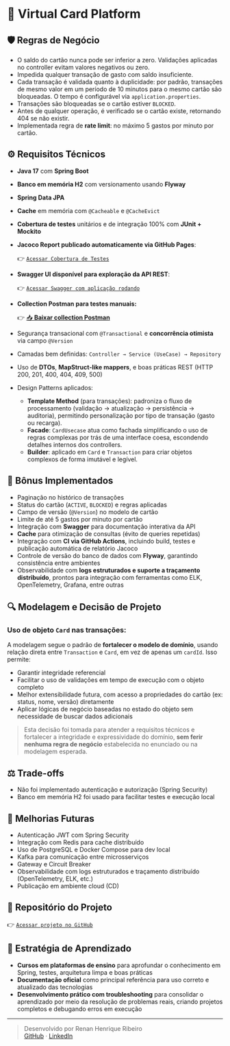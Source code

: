 # 📝 Virtual Card Platform

## 🛡 Regras de Negócio

- O saldo do cartão nunca pode ser inferior a zero. Validações aplicadas no controller evitam valores negativos ou zero.
- Impedida qualquer transação de gasto com saldo insuficiente.
- Cada transação é validada quanto à duplicidade: por padrão, transações de mesmo valor em um período de 10 minutos para o mesmo cartão são bloqueadas. O tempo é configurável via `application.properties`.
- Transações são bloqueadas se o cartão estiver `BLOCKED`.
- Antes de qualquer operação, é verificado se o cartão existe, retornando 404 se não existir.
- Implementada regra de **rate limit**: no máximo 5 gastos por minuto por cartão.

## ⚙️ Requisitos Técnicos

- **Java 17** com **Spring Boot**

- **Banco em memória H2** com versionamento usando **Flyway**

- **Spring Data JPA**

- **Cache** em memória com `@Cacheable` e `@CacheEvict`

- **Cobertura de testes** unitários e de integração 100% com **JUnit + Mockito**

- **Jacoco Report publicado automaticamente via GitHub Pages**:

  👉 [`Acessar Cobertura de Testes`](https://rhribeiro25.github.io/virtual-card-platform)

- **Swagger UI disponível para exploração da API REST**:

  👉 [`Acessar Swagger com aplicação rodando`](http://localhost:8080/swagger-ui.html)

- **Collection Postman para testes manuais:**

  👉 [📥 **Baixar collection Postman**](https://github.com/rhribeiro25/virtual-card-platform/raw/main/src/main/resources/static/docs/virtual-card-platform.postman_collection.json)

- Segurança transacional com `@Transactional` e **concorrência otimista** via campo `@Version`

- Camadas bem definidas: `Controller → Service (UseCase) → Repository`

- Uso de **DTOs**, **MapStruct-like mappers**, e boas práticas REST (HTTP 200, 201, 400, 404, 409, 500)

- Design Patterns aplicados:

  - **Template Method** (para transações): padroniza o fluxo de processamento (validação → atualização → persistência → auditoria), permitindo personalização por tipo de transação (gasto ou recarga).
  - **Facade**: `CardUsecase` atua como fachada simplificando o uso de regras complexas por trás de uma interface coesa, escondendo detalhes internos dos controllers.
  - **Builder**: aplicado em `Card` e `Transaction` para criar objetos complexos de forma imutável e legível.



## 🌟 Bônus Implementados

- Paginação no histórico de transações
- Status do cartão (`ACTIVE`, `BLOCKED`) e regras aplicadas
- Campo de versão (`@Version`) no modelo de cartão
- Limite de até 5 gastos por minuto por cartão
- Integração com **Swagger** para documentação interativa da API
- **Cache** para otimização de consultas (évito de queries repetidas)
- Integração com **CI via GitHub Actions**, incluindo build, testes e publicação automática de relatório Jacoco
- Controle de versão do banco de dados com **Flyway**, garantindo consistência entre ambientes
- Observabilidade com **logs estruturados e suporte a traçamento distribuído**, prontos para integração com ferramentas como ELK, OpenTelemetry, Grafana, entre outras

## 🔍 Modelagem e Decisão de Projeto

### Uso de objeto `Card` nas transações:

A modelagem segue o padrão de **fortalecer o modelo de domínio**, usando relação direta entre `Transaction` e `Card`, em vez de apenas um `cardId`. Isso permite:

- Garantir integridade referencial
- Facilitar o uso de validações em tempo de execução com o objeto completo
- Melhor extensibilidade futura, com acesso a propriedades do cartão (ex: status, nome, versão) diretamente
- Aplicar lógicas de negócio baseadas no estado do objeto sem necessidade de buscar dados adicionais

> Esta decisão foi tomada para atender a requisitos técnicos e fortalecer a integridade e expressividade do domínio, **sem ferir nenhuma regra de negócio** estabelecida no enunciado ou na modelagem esperada.

## ⚖️ Trade-offs

- Não foi implementado autenticação e autorização (Spring Security)
- Banco em memória H2 foi usado para facilitar testes e execução local

## 🚀 Melhorias Futuras

- Autenticação JWT com Spring Security
- Integração com Redis para cache distribuído
- Uso de PostgreSQL e Docker Compose para dev local
- Kafka para comunicação entre microsserviços
- Gateway e Circuit Breaker
- Observabilidade com logs estruturados e traçamento distribuído (OpenTelemetry, ELK, etc.)
- Publicação em ambiente cloud (CD)

## 📁 Repositório do Projeto

👉 [`Acessar projeto no GitHub`](https://github.com/rhribeiro25/virtual-card-platform)

## 📙 Estratégia de Aprendizado

- **Cursos em plataformas de ensino** para aprofundar o conhecimento em Spring, testes, arquitetura limpa e boas práticas
- **Documentação oficial** como principal referência para uso correto e atualizado das tecnologias
- **Desenvolvimento prático com troubleshooting** para consolidar o aprendizado por meio da resolução de problemas reais, criando projetos completos e debugando erros em execução

---

> Desenvolvido por Renan Henrique Ribeiro\
> [GitHub](https://github.com/rhribeiro25) · [LinkedIn](https://www.linkedin.com/in/rhribeiro25)

